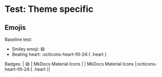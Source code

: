 # Test: Theme specific

<style>
/* SEE https://squidfunk.github.io/mkdocs-material/reference/icons-emojis/ */
@keyframes heart {
  0%, 40%, 80%, 100% {
    transform: scale(1);
  }
  20%, 60% {
    transform: scale(1.15);
  }
}
.heart {
  animation: heart 1000ms infinite;
}

</style>

## Emojis

Baseline test:

- Smiley emoji: :smile:
- Beating heart: :octicons-heart-fill-24:{ .heart }

Badges:
| :smile: | MkDocs Material Icons |
| MkDocs Material Icons |:octicons-heart-fill-24:{ .heart }|


